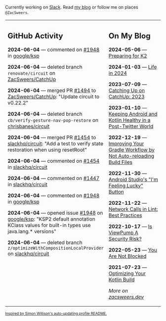 Currently working on [Slack](https://slack.com/). Read [my blog](https://zacsweers.dev/) or follow me on places `@ZacSweers`.

<table><tr><td valign="top" width="60%">

## GitHub Activity
<!-- githubActivity starts -->
**2024-06-04** — commented on [#1948](https://github.com/google/ksp/issues/1948#issuecomment-2148460555) in [google/ksp](https://github.com/google/ksp)

**2024-06-04** — deleted branch `renovate/circuit` on [ZacSweers/CatchUp](https://github.com/ZacSweers/CatchUp)

**2024-06-04** — merged PR [#1494](https://github.com/ZacSweers/CatchUp/pull/1494) to [ZacSweers/CatchUp](https://github.com/ZacSweers/CatchUp): "Update circuit to v0.22.2"

**2024-06-04** — deleted branch `cb/verify-gesture-nav-pop-restore` on [chrisbanes/circuit](https://github.com/chrisbanes/circuit)

**2024-06-04** — merged PR [#1454](https://github.com/slackhq/circuit/pull/1454) to [slackhq/circuit](https://github.com/slackhq/circuit): "Add a test to verify state restoration when using resetRoot"

**2024-06-04** — commented on [#1454](https://github.com/slackhq/circuit/pull/1454#issuecomment-2148128788) in [slackhq/circuit](https://github.com/slackhq/circuit)

**2024-06-04** — commented on [#1447](https://github.com/slackhq/circuit/pull/1447#issuecomment-2148108167) in [slackhq/circuit](https://github.com/slackhq/circuit)

**2024-06-04** — commented on [#1948](https://github.com/google/ksp/issues/1948#issuecomment-2148040492) in [google/ksp](https://github.com/google/ksp)

**2024-06-04** — opened issue [#1948](https://github.com/google/ksp/issues/1948) on [google/ksp](https://github.com/google/ksp): "KSP2 default annotation KClass values for built-in types use java.lang.* versions"

**2024-06-04** — deleted branch `z/optimizeWithCompositionLocalProvider` on [slackhq/circuit](https://github.com/slackhq/circuit)
<!-- githubActivity ends -->
</td><td valign="top" width="40%">

## On My Blog
<!-- blog starts -->
**2024-05-06** — [Preparing for K2](https://www.zacsweers.dev/preparing-for-k2/)

**2024-01-03** — [Life in 2024](https://www.zacsweers.dev/life-in-2024/)

**2023-07-09** — [Catching Up on CatchUp: 2023](https://www.zacsweers.dev/catching-up-on-catchup-2023/)

**2023-01-10** — [Keeping Android and Kotlin Healthy in a Post-Twitter World](https://www.zacsweers.dev/keeping-android-healthy/)

**2022-12-19** — [Improving Your Gradle Workflow by Not Auto-reloading Build Files](https://www.zacsweers.dev/improving-your-workflow-by-not-auto-reloading-build-files/)

**2022-11-30** — [Android Studio's "I'm Feeling Lucky" Button](https://www.zacsweers.dev/android-studios-im-feeling-lucky-button/)

**2022-11-22** — [Network Calls in Lint: Best Practices](https://www.zacsweers.dev/network-calls-in-lint-best-practices/)

**2022-10-17** — [Is ViewPump A Security Risk?](https://www.zacsweers.dev/is-viewpump-a-security-risk/)

**2022-05-23** — [You Are Not Blocked](https://www.zacsweers.dev/you-are-not-blocked/)

**2021-07-23** — [Optimizing Your Kotlin Build](https://www.zacsweers.dev/optimizing-your-kotlin-build/)
<!-- blog ends -->
_More on [zacsweers.dev](https://zacsweers.dev/)_
</td></tr></table>

<sub><a href="https://simonwillison.net/2020/Jul/10/self-updating-profile-readme/">Inspired by Simon Willison's auto-updating profile README.</a></sub>